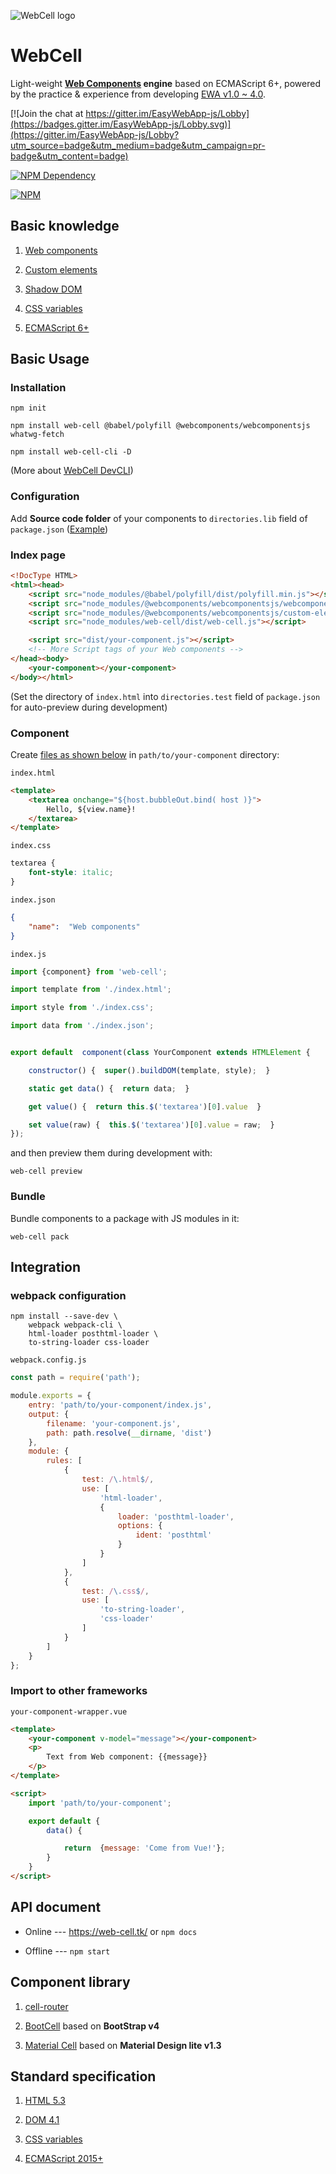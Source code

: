 ![WebCell logo](https://web-cell.tk/image/WebCell.svg)

# WebCell

Light-weight **[Web Components](https://www.webcomponents.org/) engine** based on ECMAScript 6+, powered by the practice & experience from developing [EWA v1.0 ~ 4.0](https://gitee.com/Tech_Query/EasyWebApp/).

[![Join the chat at https://gitter.im/EasyWebApp-js/Lobby](https://badges.gitter.im/EasyWebApp-js/Lobby.svg)](https://gitter.im/EasyWebApp-js/Lobby?utm_source=badge&utm_medium=badge&utm_campaign=pr-badge&utm_content=badge)

[![NPM Dependency](https://david-dm.org/EasyWebApp/WebCell.svg)](https://david-dm.org/EasyWebApp/WebCell)

[![NPM](https://nodei.co/npm/web-cell.png?downloads=true&downloadRank=true&stars=true)](https://nodei.co/npm/web-cell/)



## Basic knowledge

 1. [Web components](https://developer.mozilla.org/en-US/docs/Web/Web_Components)

 2. [Custom elements](https://developers.google.com/web/fundamentals/web-components/customelements)

 3. [Shadow DOM](https://developers.google.com/web/fundamentals/web-components/shadowdom)

 4. [CSS variables](https://developer.mozilla.org/en-US/docs/Web/CSS/Using_CSS_variables)

 5. [ECMAScript 6+](http://es6-features.org/)



## Basic Usage


### Installation

```Shell
npm init

npm install web-cell @babel/polyfill @webcomponents/webcomponentsjs whatwg-fetch

npm install web-cell-cli -D
```
(More about [WebCell DevCLI](https://easywebapp.github.io/DevCLI/))


### Configuration

Add **Source code folder** of your components to `directories.lib` field of `package.json` ([Example](https://github.com/EasyWebApp/BootCell/blob/master/package.json#L6))


### Index page

```HTML
<!DocType HTML>
<html><head>
    <script src="node_modules/@babel/polyfill/dist/polyfill.min.js"></script>
    <script src="node_modules/@webcomponents/webcomponentsjs/webcomponents-loader.js"></script>
    <script src="node_modules/@webcomponents/webcomponentsjs/custom-elements-es5-adapter.js"></script>
    <script src="node_modules/web-cell/dist/web-cell.js"></script>

    <script src="dist/your-component.js"></script>
    <!-- More Script tags of your Web components -->
</head><body>
    <your-component></your-component>
</body></html>
```
(Set the directory of `index.html` into `directories.test` field of `package.json` for auto-preview during development)


### Component

Create [files as shown below](https://github.com/EasyWebApp/DevCLI/tree/master/test/example-js) in `path/to/your-component` directory:

`index.html`
```HTML
<template>
    <textarea onchange="${host.bubbleOut.bind( host )}">
        Hello, ${view.name}!
    </textarea>
</template>
```

`index.css`
```CSS
textarea {
    font-style: italic;
}
```

`index.json`
```JSON
{
    "name":  "Web components"
}
```

`index.js`
```JavaScript
import {component} from 'web-cell';

import template from './index.html';

import style from './index.css';

import data from './index.json';


export default  component(class YourComponent extends HTMLElement {

    constructor() {  super().buildDOM(template, style);  }

    static get data() {  return data;  }

    get value() {  return this.$('textarea')[0].value  }

    set value(raw) {  this.$('textarea')[0].value = raw;  }
});
```

and then preview them during development with:
```Shell
web-cell preview
```

### Bundle

Bundle components to a package with JS modules in it:
```Shell
web-cell pack
```


## Integration

### webpack configuration

```Shell
npm install --save-dev \
    webpack webpack-cli \
    html-loader posthtml-loader \
    to-string-loader css-loader
```

`webpack.config.js`
```JavaScript
const path = require('path');

module.exports = {
    entry: 'path/to/your-component/index.js',
    output: {
        filename: 'your-component.js',
        path: path.resolve(__dirname, 'dist')
    },
    module: {
        rules: [
            {
                test: /\.html$/,
                use: [
                    'html-loader',
                    {
                        loader: 'posthtml-loader',
                        options: {
                            ident: 'posthtml'
                        }
                    }
                ]
            },
            {
                test: /\.css$/,
                use: [
                    'to-string-loader',
                    'css-loader'
                ]
            }
        ]
    }
};
```
### Import to other frameworks

`your-component-wrapper.vue`
```HTML
<template>
    <your-component v-model="message"></your-component>
    <p>
        Text from Web component: {{message}}
    </p>
</template>

<script>
    import 'path/to/your-component';

    export default {
        data() {

            return  {message: 'Come from Vue!'};
        }
    }
</script>
```


## API document

 - Online --- https://web-cell.tk/ or `npm docs`

 - Offline --- `npm start`



## Component library

 1. [cell-router](https://easywebapp.github.io/cell-router/)

 2. [BootCell](https://github.com/EasyWebApp/BootCell) based on **BootStrap v4**

 3. [Material Cell](https://github.com/EasyWebApp/material-cell) based on **Material Design lite v1.3**



## Standard specification

 1. [HTML 5.3](https://www.w3.org/TR/html53/)

 2. [DOM 4.1](https://www.w3.org/TR/dom41/)

 3. [CSS variables](https://www.w3.org/TR/css-variables-1/)

 4. [ECMAScript 2015+](https://www.ecma-international.org/publications/standards/Ecma-262.htm)
